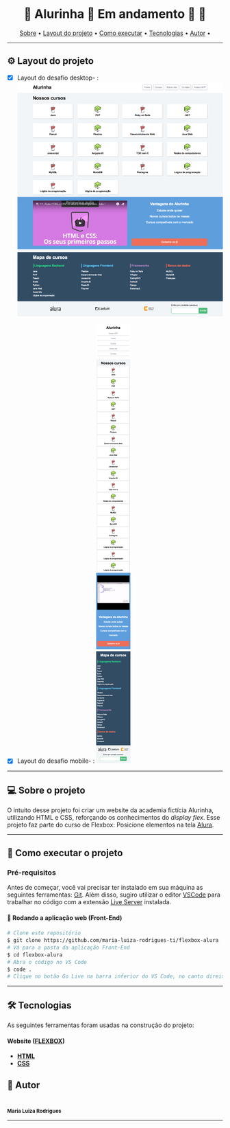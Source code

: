 

<h1 align="center"> 
	🚧 Alurinha 🚀 Em andamento 🚀 🚧
</h1>

<p align="center">
 <a href="#-sobre-o-projeto">Sobre</a> •
  <a href="#-intruções-do-projeto">Layout do projeto</a> •
 <a href="#-como-executar-o-projeto">Como executar</a> • 
 <a href="#-tecnologias">Tecnologias</a> • 
 <a href="#-autor">Autor</a> • 
</p>

---

## ⚙️ Layout do projeto

- [x] Layout do desafio desktop- : ![Screenshot](/layouts/alurinha-layout-desktop.png)

- [x] Layout do desafio mobile- : ![Screenshot](/layouts/alurinha-layout-mobile.png)
---

## 💻 Sobre o projeto

O intuito desse projeto foi criar um website da academia fictícia Alurinha, utilizando HTML e CSS, reforçando os conhecimentos do *display flex*. Esse projeto faz parte do curso de Flexbox: Posicione elementos na tela [Alura](https://www.alura.com.br/).


---

## 🚀 Como executar o projeto

### Pré-requisitos

Antes de começar, você vai precisar ter instalado em sua máquina as seguintes ferramentas:
[Git](https://git-scm.com).
Além disso, sugiro utilizar o editor [VSCode](https://code.visualstudio.com/) para trabalhar no código com a extensão [Live Server](https://marketplace.visualstudio.com/items?itemName=ritwickdey.LiveServer) instalada.

#### 🧭 Rodando a aplicação web (Front-End)

```bash
# Clone este repositório
$ git clone https://github.com/maria-luiza-rodrigues-ti/flexbox-alura
# Vá para a pasta da aplicação Front-End
$ cd flexbox-alura
# Abra o código no VS Code
$ code .
# Clique no botão Go Live na barra inferior do VS Code, no canto direito
```

---

## 🛠 Tecnologias

As seguintes ferramentas foram usadas na construção do projeto:

#### **Website**  ([FLEXBOX](https://developer.mozilla.org/pt-BR/docs/Web/CSS/CSS_Flexible_Box_Layout/Basic_Concepts_of_Flexbox))

-   **[HTML](https://developer.mozilla.org/en-US/docs/Web/HTML)**
-   **[CSS](https://developer.mozilla.org/en-US/docs/Web/CSS)**

## 🦸 Autor

 <img style="border-radius: 50%;" src="https://avatars.githubusercontent.com/u/86676797?v=4" width="100px;" alt=""/>
 <br />
 <sub><b>Maria Luiza Rodrigues</b></sub></a>

---